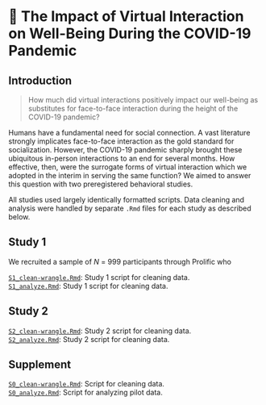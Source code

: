 # 📱 The Impact of Virtual Interaction on Well-Being During the COVID-19 Pandemic

## Introduction
> How much did virtual interactions positively impact our well-being as substitutes for face-to-face interaction during the height of the COVID-19 pandemic?

Humans have a fundamental need for social connection. A vast literature strongly implicates face-to-face interaction as the gold standard for socialization. However, the COVID-19 pandemic sharply brought these ubiquitous in-person interactions to an end for several months. How effective, then, were the surrogate forms of virtual interaction which we adopted in the interim in serving the same function? We aimed to answer this question with two preregistered behavioral studies.

All studies used largely identically formatted scripts. Data cleaning and analysis were handled by separate `.Rmd` files for each study as described below.

## Study 1

We recruited a sample of *N* = 999 participants through Prolific who 

[`S1_clean-wrangle.Rmd`][1]: Study 1 script for cleaning data. <br>
[`S1_analyze.Rmd`][2]: Study 1 script for cleaning data.


## Study 2

[`S2_clean-wrangle.Rmd`][3]: Study 2 script for cleaning data. <br>
[`S2_analyze.Rmd`][4]: Study 2 script for cleaning data.

## Supplement

[`S0_clean-wrangle.Rmd`][5]: Script for cleaning data. <br>
[`S0_analyze.Rmd`][6]: Script for analyzing pilot data. 

[1]: https://github.com/1nathanliang/virtual_interaction_covid/main/S1_clean-wrangle.Rmd
[2]: https://github.com/1nathanliang/virtual_interaction_covid/main/S1_analyze.Rmd
[3]: https://github.com/1nathanliang/virtual_interaction_covid/main/S2_clean-wrangle.Rmd
[4]: https://github.com/1nathanliang/virtual_interaction_covid/main/S2_analyze.Rmd
[5]: https://github.com/1nathanliang/virtual_interaction_covid/main/S0_clean-wrangle.Rmd
[6]: https://github.com/1nathanliang/virtual_interaction_covid/main/S0_analyze.Rmd
